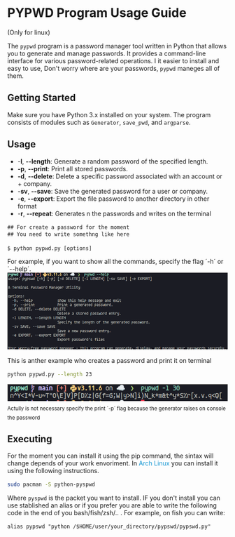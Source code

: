 # PYPWD Program Usage Guide
(Only for linux)


The `pypwd` program is a password manager tool written in Python that allows you to generate and manage passwords. It provides a command-line interface for various password-related operations.
I it easier to install and easy to use, Don't worry where are your passwords, `pypwd` maneges all of them.

## Getting Started

Make sure you have Python 3.x installed on your system. The program consists of modules such as `Generator`, `save_pwd`, and `argparse`.

## Usage

+ -**l**, **--length**: Generate a random password of the specified length.
+ **-p**, **--print**: Print all stored passwords.
+ **-d**, **--delete**: Delete a specific password associated with an account or + company.
+ -**sv**, **--save**: Save the generated password for a user or company.
+ -**e**, **--export**: Export the file password to another directory in other format
+ -**r**, **--repeat**: Generates n the passwords and writes on the terminal  

```shell
## For create a password for the moment
## You need to write somethng like here

$ python pypwd.py [options]
```
For example, if you want to show all the commands, specify the flag ´-h´ or ´--help´.
![pypwd_help_example](./screenshots/pypwd_help_example.png)

This is anther example who creates a password and print it on terminal 

```bash
python pypwd.py --length 23 
```
![pypwd_length_example](./screenshots/pypwd_length_example.png)
<sub>Actully is not necessary specify the print ´-p´ flag because the generator raises on console the password</sub>

## Executing

For the moment you can install it using the pip command, the sintax will change
depends of your work envoriment.
In <span style="color:#0f94d2;">Arch Linux</span> you can install it using the following instructions.

```bash
sudo pacman -S python-pyspwd
```

Where `pyspwd` is the packet you want to install.
IF you don't install you can use stablished an alias or if you prefer 
you are able to write the following code in the end of you bash/fish/zsh/.. . 
For example, on fish you can write:

```shell
alias pypswd "python /$HOME/user/your_directory/pypswd/pypswd.py"
```


